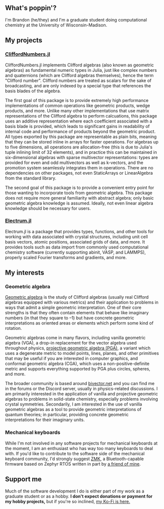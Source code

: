 ## What's poppin'?

I'm Brandon (he/they) and I'm a graduate student doing computational chemistry at the University of Wisconsin-Madison.

## My projects

### [CliffordNumbers.jl](https://github.com/brainandforce/CliffordNumbers.jl)

CliffordNumbers.jl implements Clifford algebras (also known as geometric algebras) as fundamental numeric types in Julia, just like complex numbers and quaternions (which are Clifford algebras themselves), hence the term "Clifford number". Clifford numbers are treated as scalars for the sake of broadcasting, and are only indexed by a special type that references the basis blades of the algebra.

The first goal of this package is to provide extremely high performance implementations of common operations like geometric products, wedge products, and more. Unlike many other implementations that use matrix representations of the Clifford algebra to perform calcuations, this package uses an additive representation where each coefficient associated with a basis blade is provided, which leads to significant gains in readability of internal code and performance of products beyond the geometric product. All types exported by this package are representable as plain bits, meaning that they can be stored inline in arrays for faster operations. For algebras up to five dimensions, all operations are allocation-free (this is due to Julia's tuple inlining limit of 32 elements), and in practice this can be maintained in six-dimensional algebras with sparse multivector representations: types are provided for even and odd multivectors as well as k-vectors, and the promotion system seamlessly integrates them in operations. There are no dependencies on other packages, not even StaticArrays or LinearAlgebra from the standard library.

The second goal of this package is to provide a convenient entry point for those wanting to incorporate tools from geometric algebra. This package does not require more general familiarity with abstract algebra; only basic geometric algebra knowledge is assumed. Ideally, not even linear algebra knowledge should be necessary for users.

### [Electrum.jl](https://github.com/brainandforce/Electrum.jl)

Electrum.jl is a package that provides types, functions, and other tools for working with data associated with crystal structures, including unit cell basis vectors, atomic positions, associated grids of data, and more. It provides tools such as data import from commonly used computational chemistry software (currently supporting abinit, VASP, and LAMMPS), properly scaled Fourier transforms and gradients, and more.

## My interests

### Geometric algebra

[Geometric algebra](https://en.wikipedia.org/wiki/Geometric_algebra) is the study of Clifford algebras (usually real Clifford algebras equipped with various metrics) and their application to problems in ways that admit a simple geometric interpretation. One of their core strengths is that they often contain elements that behave like imaginary numbers (in that they square to –1) but have concrete geometric interpretations as oriented areas or elements which perform some kind of rotation.

Geometric algebras come in many flavors, including vanilla geometric algebra (VGA), a drop-in replacement for the vector algebra used throughout physics, [projective geometric algebra (PGA)](http://projectivegeometricalgebra.org/), a variant which uses a degenerate metric to model points, lines, planes, and other primitives that may be useful if you are interested in computer graphics, and conformal geometric algebra (CGA), which uses a non-positive-definite metric and supports everything supported by PGA plus circles, spheres, and more.

The broader community is based around [bivector.net](https://bivector.net) and you can find me in the forums or the Discord server, usually in physics-related discussions. I am primarily interested in the application of vanilla and projective geometric algebras to problems in solid-state chemistry, especially problems involving crystal symmetries. Secondarily, I am interested in the use of vanilla geometric algebras as a tool to provide geometric interpretations of quantum theories; in particular, providing concrete geometric interpretations for their imaginary units.

### Mechanical keyboards

While I'm not involved in any software projects for mechanical keyboards at the moment, I am an enthusiast who has way too many keyboards to deal with. If you'd like to contribute to the software side of the mechanical keyboard community, I'd strongly suggest [ZMK](https://zmk.dev/), a Bluetooth-capable firmware based on Zephyr RTOS written in part by [a friend of mine](https://github.com/nicell).

## Support me

Much of the software development I do is either part of my work as a graduate student or as a hobby. **I don't expect donations or payment for my hobby projects,** but if you're so inclined, [my Ko-Fi is here.](https://ko-fi.com/brainandforce) 

<!--
**brainandforce/brainandforce** is a ✨ _special_ ✨ repository because its `README.md` (this file) appears on your GitHub profile.

Here are some ideas to get you started:

- 🔭 I’m currently working on ...
- 🌱 I’m currently learning ...
- 👯 I’m looking to collaborate on ...
- 🤔 I’m looking for help with ...
- 💬 Ask me about ...
- 📫 How to reach me: ...
- 😄 Pronouns: ...
- ⚡ Fun fact: ...
-->
